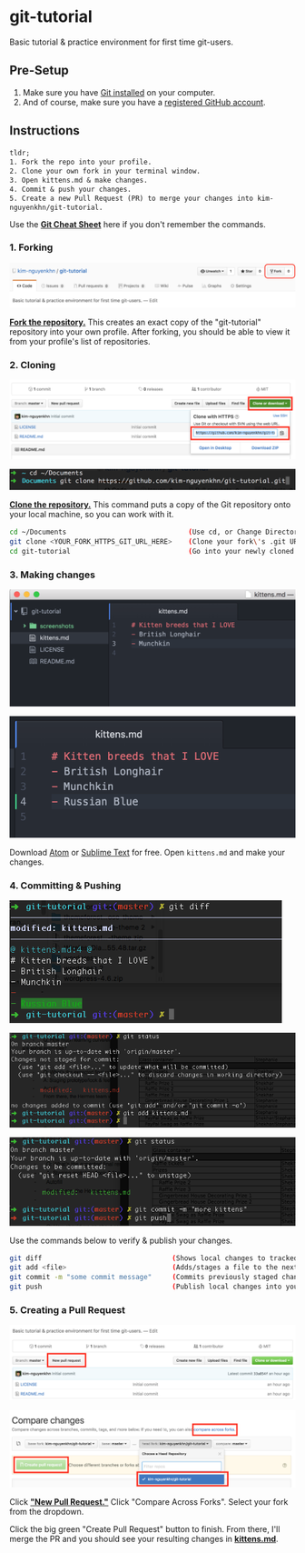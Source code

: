 # git-tutorial
Basic tutorial &amp; practice environment for first time git-users.


## Pre-Setup

1. Make sure you have [Git installed](https://git-scm.com/book/en/v2/Getting-Started-Installing-Git) on your computer.
2. And of course, make sure you have a [registered GitHub account](https://github.com/join?source=header-home).


## Instructions

```
tldr;
1. Fork the repo into your profile.
2. Clone your own fork in your terminal window.
3. Open kittens.md & make changes.
4. Commit & push your changes.
5. Create a new Pull Request (PR) to merge your changes into kim-nguyenkhn/git-tutorial.
```

Use the **[Git Cheat Sheet](https://www.git-tower.com/blog/git-cheat-sheet/)** here if you don't remember the commands.

### 1. Forking

<kbd>![Forking](screenshots/01_forking.png)</kbd>

**[Fork the repository.](https://help.github.com/articles/fork-a-repo/)** This creates an exact copy of the "git-tutorial" repository into your own profile. After forking, you should be able to view it from your profile's list of repositories.


### 2. Cloning

<kbd>![Cloning](screenshots/02_cloning.png)</kbd>

<kbd>![Cloning - Terminal](screenshots/02b_cloning.png)</kbd>

**[Clone the repository.](https://git-scm.com/book/en/v2/Git-Basics-Getting-a-Git-Repository#Cloning-an-Existing-Repository)** This command puts a copy of the Git repository onto your local machine, so you can work with it.

```bash
cd ~/Documents                              (Use cd, or Change Directory, to navigate to where you want your local copy to live)
git clone <YOUR_FORK_HTTPS_GIT_URL_HERE>    (Clone your fork\'s .git URL)
cd git-tutorial                             (Go into your newly cloned directory)
```


### 3. Making changes

<kbd>![Making Changes](screenshots/03a_making_changes.png)</kbd>

<kbd>![Making Changes](screenshots/03b_making_changes.png)</kbd>

Download [Atom](https://atom.io/) or [Sublime Text](https://sublimetext.com/3) for free. Open `kittens.md` and make your changes.


### 4. Committing & Pushing

<kbd>![Git Diff](screenshots/03c_diff.png)</kbd>

<kbd>![Git Commit](screenshots/03d_status_add.png)</kbd>

<kbd>![Git Push](screenshots/03e_status_commit_push.png)</kbd>

Use the commands below to verify & publish your changes.

```bash
git diff                                (Shows local changes to tracked files)
git add <file>                          (Adds/stages a file to the next commit)
git commit -m "some commit message"     (Commits previously staged changes)
git push                                (Publish local changes into your fork)
```


### 5. Creating a Pull Request

<kbd>![New Pull Request](screenshots/04_new_pr.png)</kbd>

<kbd>![Compare Forks](screenshots/05b_compare_forks.png)</kbd>

Click **["New Pull Request."](https://github.com/kim-nguyenkhn/git-tutorial/compare?expand=1)** Click "Compare Across Forks". Select your fork from the dropdown.

Click the big green "Create Pull Request" button to finish. From there, I'll merge the PR and you should see your resulting changes in **[kittens.md](kittens.md)**.
